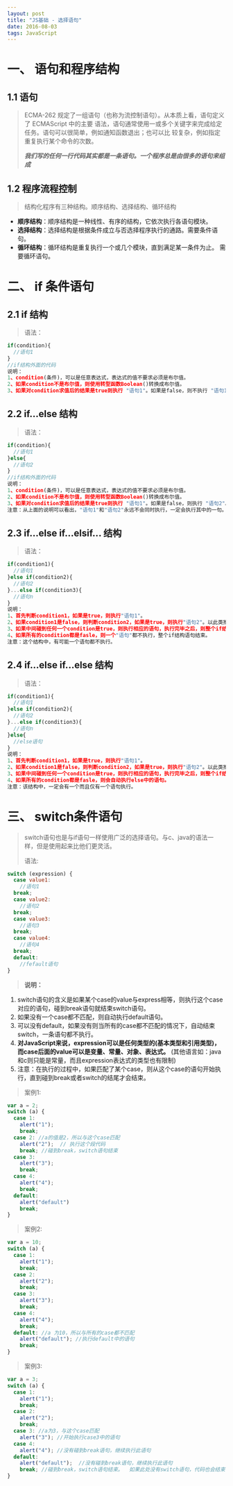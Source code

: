 ```yaml
---
layout: post
title: "JS基础 - 选择语句"
date: 2016-08-03
tags: JavaScript
---
```


# 一、	语句和程序结构 
## 1.1	语句
>  ECMA-262 规定了一组语句（也称为流控制语句）。从本质上看，语句定义了 ECMAScript 中的主要
>  语法，语句通常使用一或多个关键字来完成给定任务。语句可以很简单，例如通知函数退出；也可以比
>  较复杂，例如指定重复执行某个命令的次数。
>
>  ***我们写的任何一行代码其实都是一条语句。一个程序总是由很多的语句来组成***

## 1.2	程序流程控制

> 结构化程序有三种结构。顺序结构、选择结构、循环结构

- **顺序结构**：顺序结构是一种线性、有序的结构，它依次执行各语句模块。
- **选择结构**：选择结构是根据条件成立与否选择程序执行的通路。需要条件语句。
- **循环结构**：循环结构是重复执行一个或几个模块，直到满足某一条件为止。 需要循环语句。

# 二、 if 条件语句

## 2.1	if 结构

> 语法：

```javascript
if(condition){
  //语句1
}
//if结构外面的代码
说明：
1、condition(条件)，可以是任意表达式，表达式的值不要求必须是布尔值。
2、如果condition不是布尔值，则使用转型函数Boolean()转换成布尔值。
3、如果对condition求值后的结果是true则执行 "语句1"。如果是false，则不执行 "语句1"，开始执行if结构外面的代码。
```

## 2.2	if...else 结构

> 语法：

```javascript
if(condition){
  //语句1
}else{
  //语句2
}
//if结构外面的代码
说明：
1、condition(条件)，可以是任意表达式，表达式的值不要求必须是布尔值。
2、如果condition不是布尔值，则使用转型函数Boolean()转换成布尔值。
3、如果对condition求值后的结果是true则执行 "语句1"。如果是false，则执行 "语句2"。
注意：从上面的说明可以看出，"语句1"和"语句2"永远不会同时执行，一定会执行其中的一句。
```

## 2.3	if...else if...elsif... 结构

> 语法：

```javascript
if(condition1){
  //语句1
}else if(condition2){
  //语句2
}...else if(condition3){
  //语句n
}
说明：
1、首先判断condition1，如果是true，则执行"语句1"。
2、如果condition1是false，则判断condition2，如果是true，则执行"语句2"。以此类推。
3、如果中间碰到任何一个condition是true，则执行相应的语句，执行完毕之后，则整个if结构的语句也结束了。不会再判断后面的condition。
4、如果所有的condition都是fasle，则一个"语句"都不执行，整个if结构语句结束。
注意：这个结构中，有可能一个语句都不执行。
```



## 2.4	if...else if...else 结构

> 语法：

```javascript
if(condition1){
  //语句1
}else if(condition2){
  //语句2
}...else if(condition3){
  //语句n
}else{
  //else语句
}
说明：
1、首先判断condition1，如果是true，则执行"语句1"。
2、如果condition1是false，则判断condition2，如果是true，则执行"语句2"。以此类推。
3、如果中间碰到任何一个condition是true，则执行相应的语句，执行完毕之后，则整个if结构的语句也结束了。不会再判断后面的condition。
4、如果所有的condition都是fasle，则会自动执行else中的语句。
注意：该结构中，一定会有一个而且仅有一个语句执行。
```



# 三、  switch条件语句

> switch语句也是与if语句一样使用广泛的选择语句。与c、java的语法一样，但是使用起来比他们更灵活。
>
> 语法:

```javascript
switch (expression) {
  case value1: 
    //语句1
  break;
  case value2: 
    //语句2
  break;
  case value3: 
    //语句3
  break;
  case value4: 
    //语句4
  break;
  default: 
    //fefault语句
}
```

> **说明：**

1. switch语句的含义是如果某个case的value与express相等，则执行这个case对应的语句，碰到break语句就结束switch语句。
2. 如果没有一个case都不匹配，则自动执行default语句。
3. 可以没有default，如果没有则当所有的case都不匹配的情况下，自动结束switch，一条语句都不执行。
4. **对JavaScript来说，expression可以是任何类型的(基本类型和引用类型)，而case后面的value可以是变量、常量、对象、表达式。** (其他语言如：java和c则只能是常量，而且expression表达式的类型也有限制)
5. 注意：在执行的过程中，如果匹配了某个case，则从这个case的语句开始执行，直到碰到break或者switch的结尾才会结束。

> 案例1: 

```javascript
var a = 2;
switch (a) {
  case 1:
    alert("1");
    break;
  case 2: //a的值是2，所以与这个case匹配
    alert("2");  // 执行这个段代码
    break; //碰到break，switch语句结束
  case 3:
    alert("3");
    break;
  case 4:
    alert("4");
    break;
  default:
    alert("default")
    break;
}
```

> 案例2: 

```javascript
var a = 10;
switch (a) {
  case 1:
    alert("1");
    break;
  case 2: 
    alert("2");  
    break; 
  case 3:
    alert("3");
    break;
  case 4:
    alert("4");
    break;
  default: //a 为10，所以与所有的case都不匹配
    alert("default"); //执行default中的语句
    break;
}
```

> 案例3: 

```javascript
var a = 3;
switch (a) {
  case 1:
    alert("1");
    break;
  case 2: 
    alert("2");  
    break; 
  case 3: //a为3，与这个case匹配
    alert("3"); //开始执行case3中的语句
  case 4:
    alert("4"); //没有碰到break语句，继续执行此语句
  default: 
    alert("default");  //没有碰到break语句，继续执行此语句
    break; //碰到break，switch语句结束。  如果此处没有switch语句，代码也会结束，后面没有代码了。哈哈
}
```

